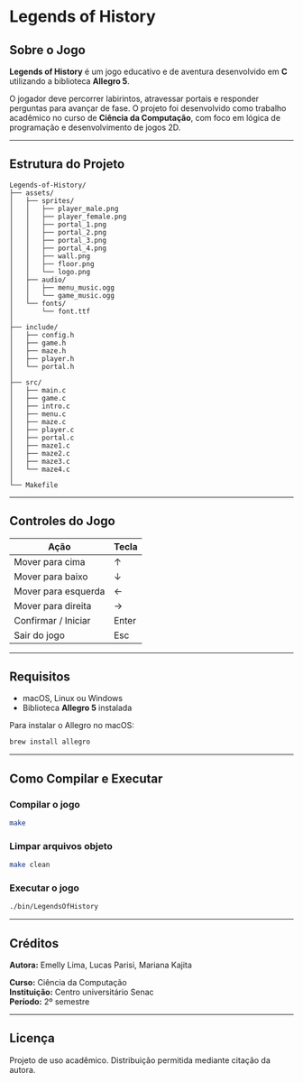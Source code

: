 # Legends of History

## Sobre o Jogo

**Legends of History** é um jogo educativo e de aventura desenvolvido em **C** utilizando a biblioteca **Allegro 5**.

O jogador deve percorrer labirintos, atravessar portais e responder perguntas para avançar de fase. O projeto foi desenvolvido como trabalho acadêmico no curso de **Ciência da Computação**, com foco em lógica de programação e desenvolvimento de jogos 2D.

---

## Estrutura do Projeto

```
Legends-of-History/
├── assets/
│   ├── sprites/
│   │   ├── player_male.png
│   │   ├── player_female.png
│   │   ├── portal_1.png
│   │   ├── portal_2.png
│   │   ├── portal_3.png
│   │   ├── portal_4.png
│   │   ├── wall.png
│   │   ├── floor.png
│   │   └── logo.png
│   ├── audio/
│   │   ├── menu_music.ogg
│   │   └── game_music.ogg
│   └── fonts/
│       └── font.ttf
│
├── include/
│   ├── config.h
│   ├── game.h
│   ├── maze.h
│   ├── player.h
│   └── portal.h
│
├── src/
│   ├── main.c
│   ├── game.c
│   ├── intro.c
│   ├── menu.c
│   ├── maze.c
│   ├── player.c
│   ├── portal.c
│   ├── maze1.c
│   ├── maze2.c
│   ├── maze3.c
│   └── maze4.c
│
└── Makefile
```

---

## Controles do Jogo

| Ação | Tecla |
|------|--------|
| Mover para cima | ↑ |
| Mover para baixo | ↓ |
| Mover para esquerda | ← |
| Mover para direita | → |
| Confirmar / Iniciar | Enter |
| Sair do jogo | Esc |

---

## Requisitos

- macOS, Linux ou Windows
- Biblioteca **Allegro 5** instalada

Para instalar o Allegro no macOS:

```bash
brew install allegro
```

---

## Como Compilar e Executar

### Compilar o jogo
```bash
make
```

### Limpar arquivos objeto
```bash
make clean
```

### Executar o jogo
```bash
./bin/LegendsOfHistory
```

---

## Créditos

**Autora:** Emelly Lima, Lucas Parisi, Mariana Kajita

**Curso:** Ciência da Computação  
**Instituição:** Centro universitário Senac  
**Período:** 2º semestre

---

## Licença

Projeto de uso acadêmico. Distribuição permitida mediante citação da autora.
